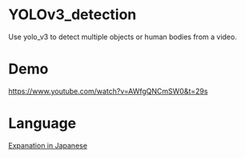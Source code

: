 # YOLOv3_detection
Use yolo_v3 to detect multiple objects or human bodies from a video.

# Demo
https://www.youtube.com/watch?v=AWfgQNCmSW0&t=29s

# Language
<a href="https://memo.soarcloud.com/%e5%8b%95%e7%94%bb%e3%81%8b%e3%82%89%e8%a4%87%e6%95%b0%e4%ba%ba%e4%bd%93%e6%a4%9c%e5%87%ba%e3%81%ae%e5%ae%9f%e9%a8%93/">Expanation in Japanese</a>
